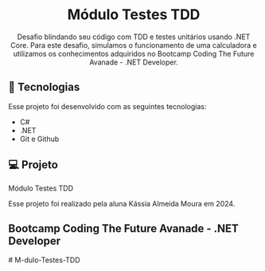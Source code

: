 <h1 align="center"> Módulo Testes TDD </h1>

<p align="center">
Desafio blindando seu código com TDD e testes unitários usando .NET Core.
Para este desafio, simulamos o funcionamento de uma calculadora e utilizamos os conhecimentos
adquiridos no Bootcamp Coding The Future Avanade - .NET Developer.  <br/>


## 🚀 Tecnologias

Esse projeto foi desenvolvido com as seguintes tecnologias:

- C#
- .NET
- Git e Github

## 💻 Projeto

Módulo Testes TDD


Esse projeto foi realizado pela aluna Kássia Almeida Moura em 2024.


## Bootcamp Coding The Future Avanade - .NET Developer
#   M - d u l o - T e s t e s - T D D  
 